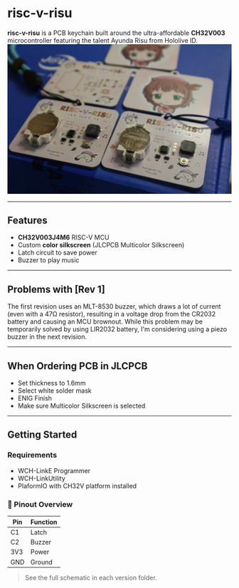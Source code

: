 # risc-v-risu

**risc-v-risu** is a PCB keychain built around the ultra-affordable **CH32V003** microcontroller featuring the talent Ayunda Risu from Hololive ID. 
![risc-v-risu PCB](./images/thumbnail.JPG)

---

## Features

- **CH32V003J4M6** RISC-V MCU
- Custom **color silkscreen** (JLCPCB Multicolor Silkscreen)
- Latch circuit to save power
- Buzzer to play music

---

## Problems with [Rev 1]

The first revision uses an MLT-8530 buzzer, which draws a lot of current (even with a 47Ω resistor), resulting in a voltage drop from the CR2032 battery and causing an MCU brownout. While this problem may be temporarily solved by using LIR2032 battery, I'm considering using a piezo buzzer in the next revision. 

---

## When Ordering PCB in JLCPCB

- Set thickness to 1.6mm
- Select white solder mask
- ENIG Finish
- Make sure Multicolor Silkscreen is selected

---

## Getting Started

### Requirements

- WCH-LinkE Programmer
- WCH-LinkUtility
- PlaformIO with CH32V platform installed

### 🔌 Pinout Overview

| Pin | Function     |
|-----|--------------|
| C1  | Latch        |
| C2  | Buzzer       |
| 3V3 | Power        |
| GND | Ground       |

> See the full schematic in each version folder.
